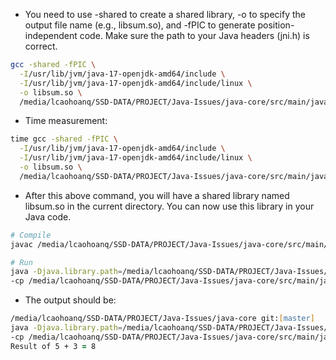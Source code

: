 - You need to use -shared to create a shared library, -o to specify the output file name (e.g., libsum.so), and -fPIC to generate position-independent code. Make sure the path to your Java headers (jni.h) is correct.

```zsh
gcc -shared -fPIC \
  -I/usr/lib/jvm/java-17-openjdk-amd64/include \
  -I/usr/lib/jvm/java-17-openjdk-amd64/include/linux \
  -o libsum.so \
  /media/lcaohoanq/SSD-DATA/PROJECT/Java-Issues/java-core/src/main/java/com/lcaohoanq/advanced/io/c_compiler/sum.c
```

- Time measurement:

```zsh
time gcc -shared -fPIC \
  -I/usr/lib/jvm/java-17-openjdk-amd64/include \
  -I/usr/lib/jvm/java-17-openjdk-amd64/include/linux \
  -o libsum.so \
  /media/lcaohoanq/SSD-DATA/PROJECT/Java-Issues/java-core/src/main/java/com/lcaohoanq/advanced/io/c_compiler/sum.c
```

- After this above command, you will have a shared library named libsum.so in the current directory. You can now use this library in your Java code.

```zsh
# Compile
javac /media/lcaohoanq/SSD-DATA/PROJECT/Java-Issues/java-core/src/main/java/com/lcaohoanq/advanced/io/c_compiler/Sum.java

# Run
java -Djava.library.path=/media/lcaohoanq/SSD-DATA/PROJECT/Java-Issues/java-core/src/main/java/com/lcaohoanq/advanced/io/c_compiler \
-cp /media/lcaohoanq/SSD-DATA/PROJECT/Java-Issues/java-core/src/main/java com.lcaohoanq.advanced.io.c_compiler.Sum
```

- The output should be:

```zsh
/media/lcaohoanq/SSD-DATA/PROJECT/Java-Issues/java-core git:[master]
java -Djava.library.path=/media/lcaohoanq/SSD-DATA/PROJECT/Java-Issues/java-core/src/main/java/com/lcaohoanq/advanced/io/c_compiler \
-cp /media/lcaohoanq/SSD-DATA/PROJECT/Java-Issues/java-core/src/main/java com.lcaohoanq.advanced.io.c_compiler.Sum
Result of 5 + 3 = 8
```